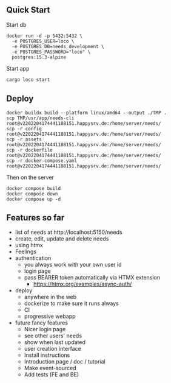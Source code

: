 ## Quick Start
Start db

```
docker run -d -p 5432:5432 \
  -e POSTGRES_USER=loco \
  -e POSTGRES_DB=needs_development \
  -e POSTGRES_PASSWORD="loco" \
  postgres:15.3-alpine
```

Start app
```sh
cargo loco start
```

## Deploy
```
docker buildx build --platform linux/amd64 --output ./TMP .
scp TMP/usr/app/needs-cli  root@v2202204174441188151.happysrv.de:/home/server/needs/
scp -r config  root@v2202204174441188151.happysrv.de:/home/server/needs/
scp -r assets  root@v2202204174441188151.happysrv.de:/home/server/needs/
scp -r dockerfile  root@v2202204174441188151.happysrv.de:/home/server/needs/
scp -r docker-compose.yaml  root@v2202204174441188151.happysrv.de:/home/server/needs/

```

Then on the server
```
docker compose build
docker compose down
docker compose up -d
```

## Features so far
* list of needs at http://localhost:5150/needs
* create, edit, update and delete needs
* using htmx
* Feelings
* authentication
  * you always work with your own user id
  * login page
  * pass BEARER token automatically via HTMX extension
    * https://htmx.org/examples/async-auth/
* deploy
  * anywhere in the web
  * dockerize to make sure it runs always
  * CI
  * progressive webapp
* future fancy features
  * Nicer login page
  * see other users' needs
  * show when last updated
  * user creation interface
  * Install instructions
  * Introduction page / doc / tutorial
  * Make event-sourced
  * Add tests (FE and BE)
